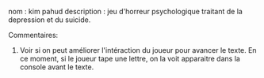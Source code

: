 nom : kim pahud
description : jeu d'horreur psychologique traitant de la depression et du suicide.

Commentaires:
1) Voir si on peut améliorer l'intéraction du joueur pour avancer le texte. En ce moment, si le joueur tape une lettre, on la voit apparaitre dans la console avant le texte.
